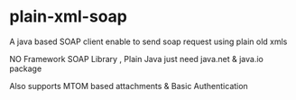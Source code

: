 # plain-xml-soap
A java based SOAP client enable to send soap request using plain old xmls

NO Framework SOAP Library , Plain Java just need java.net & java.io package

Also supports MTOM based attachments & Basic Authentication


